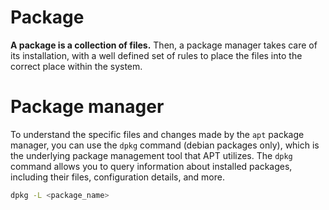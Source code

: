 # Package

<b>A package is a collection of files.</b> Then, a package manager takes care of its installation, with a 
well defined set of rules to place the files into the correct place within the system.

# Package manager

To understand the specific files and changes made by the ```apt``` package manager, you 
can use the ```dpkg``` command (debian packages only), which is the underlying package 
management tool that APT utilizes. The ```dpkg``` command allows you to query information 
about installed packages, including their files, configuration details, and more.

```sh
dpkg -L <package_name>
```

<!--  Script to show the footer   -->
<html>
<script
    src="https://code.jquery.com/jquery-3.3.1.js"
    integrity="sha256-2Kok7MbOyxpgUVvAk/HJ2jigOSYS2auK4Pfzbm7uH60="
    crossorigin="anonymous">
</script>
<script>
$(function(){
  $("#footer").load("../footers/footer.html");
});
</script>
<body>
<div id="footer"></div>
</body>
</html>


<!--  Script to show the footer   -->
<html>
<script
    src="https://code.jquery.com/jquery-3.3.1.js"
    integrity="sha256-2Kok7MbOyxpgUVvAk/HJ2jigOSYS2auK4Pfzbm7uH60="
    crossorigin="anonymous">
</script>
<script>
$(function(){
  $("#footer").load("../footers/footer.html");
});
</script>
<body>
<div id="footer"></div>
</body>
</html>
